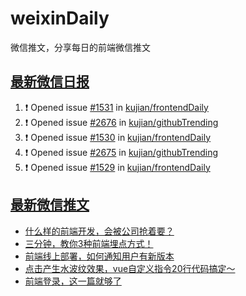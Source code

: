 # weixinDaily
微信推文，分享每日的前端微信推文

## [最新微信日报](https://github.com/kujian/weixinDaily/issues)

<!--START_SECTION:activity-->
1. ❗ Opened issue [#1531](https://github.com/kujian/frontendDaily/issues/1531) in [kujian/frontendDaily](https://github.com/kujian/frontendDaily)
2. ❗ Opened issue [#2676](https://github.com/kujian/githubTrending/issues/2676) in [kujian/githubTrending](https://github.com/kujian/githubTrending)
3. ❗ Opened issue [#1530](https://github.com/kujian/frontendDaily/issues/1530) in [kujian/frontendDaily](https://github.com/kujian/frontendDaily)
4. ❗ Opened issue [#2675](https://github.com/kujian/githubTrending/issues/2675) in [kujian/githubTrending](https://github.com/kujian/githubTrending)
5. ❗ Opened issue [#1529](https://github.com/kujian/frontendDaily/issues/1529) in [kujian/frontendDaily](https://github.com/kujian/frontendDaily)
<!--END_SECTION:activity-->


## [最新微信推文](https://weixin.qdkfweb.cn/)

<!-- BLOG-POST-LIST:START -->
- [什么样的前端开发，会被公司抢着要？](https://weixin.qdkfweb.cn/37829.html)
- [三分钟，教你3种前端埋点方式！](https://weixin.qdkfweb.cn/37830.html)
- [前端线上部署，如何通知用户有新版本](https://weixin.qdkfweb.cn/37817.html)
- [点击产生水波纹效果，vue自定义指令20行代码搞定～](https://weixin.qdkfweb.cn/37808.html)
- [前端登录，这一篇就够了](https://weixin.qdkfweb.cn/37716.html)
<!-- BLOG-POST-LIST:END -->